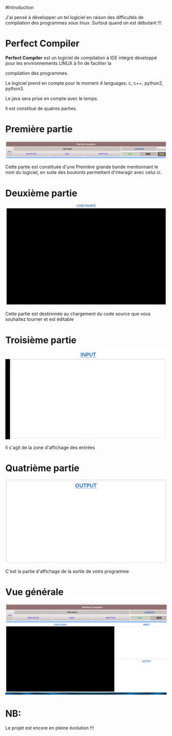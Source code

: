 #Introduction

J'ai pensé à développer un tel logiciel en raison des difficultés de compilation des programmes sous linux. Surtout quand on est débutant !!!

# Perfect Compiler 

**Perfect Compiler** est un logiciel de compilation à IDE intégré développé pour les environnements LINUX à fin de faciliter la

compilation des programmes.

Le logiciel prend en compte pour le moment 4 languages: c, c++, python2, python3.

Le java sera prise en compte avec le temps.

Il est constitué de quatres parties.

# Première partie

<img src='img/1.png'>

Cette partie est constituée d'une Première grande bande mentionnant le nom du logiciel, en suite des boutonts permettant d'interagir avec celui ci.

# Deuxième partie

<img src='img/2.png'>

Cette partie est destinnnée au chargement du code source que vous souhaitez tourner et est éditable


# Troisième partie

<img src='img/3.png'>

Il s'agit de la zone d'affichage des entrées

# Quatrième partie


<img src='img/4.png'>


C'est la partie d'affichage de la sortie de votre programme 

# Vue générale


<img src='img/5.png'>


# NB:

Le projet est encore en pleine évolution !!!
